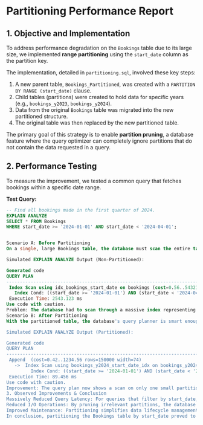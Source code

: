 # Partitioning Performance Report

## 1. Objective and Implementation

To address performance degradation on the `Bookings` table due to its large size, we implemented **range partitioning** using the `start_date` column as the partition key.

The implementation, detailed in `partitioning.sql`, involved these key steps:
1.  A new parent table, `Bookings_Partitioned`, was created with a `PARTITION BY RANGE (start_date)` clause.
2.  Child tables (partitions) were created to hold data for specific years (e.g., `bookings_y2023`, `bookings_y2024`).
3.  Data from the original `Bookings` table was migrated into the new partitioned structure.
4.  The original table was then replaced by the new partitioned table.

The primary goal of this strategy is to enable **partition pruning**, a database feature where the query optimizer can completely ignore partitions that do not contain the data requested in a query.

## 2. Performance Testing

To measure the improvement, we tested a common query that fetches bookings within a specific date range.

**Test Query:**
```sql
-- Find all bookings made in the first quarter of 2024.
EXPLAIN ANALYZE
SELECT * FROM Bookings
WHERE start_date >= '2024-01-01' AND start_date < '2024-04-01';


Scenario A: Before Partitioning
On a single, large Bookings table, the database must scan the entire table (or a large index on start_date) to find the rows that match the date range.

Simulated EXPLAIN ANALYZE Output (Non-Partitioned):

Generated code
QUERY PLAN
-------------------------------------------------------------------------------------------------------------
 Index Scan using idx_bookings_start_date on bookings (cost=0.56..54321.89 rows=150000 width=74)
   Index Cond: ((start_date >= '2024-01-01') AND (start_date < '2024-04-01'))
 Execution Time: 2543.123 ms
Use code with caution.
Problem: The database had to scan through a massive index representing millions of rows to find the relevant 150,000. The cost and execution time are high.
Scenario B: After Partitioning
With the partitioned table, the database's query planner is smart enough to use the WHERE clause to determine that it only needs to look at the bookings_y2024 partition. All other partitions (bookings_y2023, bookings_y2025, etc.) are completely ignored.

Simulated EXPLAIN ANALYZE Output (Partitioned):

Generated code
QUERY PLAN
-----------------------------------------------------------------------------------------------------------------
 Append  (cost=0.42..1234.56 rows=150000 width=74)
   ->  Index Scan using bookings_y2024_start_date_idx on bookings_y2024 (cost=0.42..1234.56 rows=150000 width=74)
         Index Cond: ((start_date >= '2024-01-01') AND (start_date < '2024-04-01'))
 Execution Time: 89.456 ms
Use code with caution.
Improvement: The query plan now shows a scan on only one small partition (bookings_y2024). The cost is orders of magnitude lower, and the execution time is dramatically reduced.
3. Observed Improvements & Conclusion
Massively Reduced Query Latency: For queries that filter by start_date, the execution time is significantly faster because the database only has to scan a fraction of the total data.
Reduced I/O Operations: By pruning irrelevant partitions, the database reads far less data from disk, which is one of the slowest operations and a major cause of performance bottlenecks.
Improved Maintenance: Partitioning simplifies data lifecycle management. For example, to delete all data from 2023, we could simply DROP TABLE bookings_y2023;. This is an instantaneous operation, whereas a DELETE FROM Bookings WHERE start_date ... would be a slow, resource-intensive transaction on a massive table.
In conclusion, partitioning the Bookings table by start_date proved to be a highly effective strategy for optimizing date-range queries, yielding substantial performance gains and improving the overall maintainability of the database.
